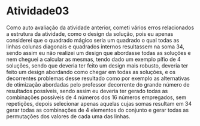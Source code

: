 
# Atividade03

Como auto avaliação da atividade anterior, cometi vários erros relacionados a estrutura da atividade,
como o design da solução, pois eu apenas considerei que o quadrado mágico seria um quadrado o qual todas as linhas colunas diagonais e quadrados internos resultassem na soma 34, sendo assim eu não realizei um design que abordasse todas as soluções e nem cheguei a calcular as mesmas, tendo dado um exemplo pífio de 4  soluções, sendo que deveria ter feito um design mais robusto, deveria ter feito um design  abordando como chegar em todas as soluções, e os decorrentes problemas desse resultado como por exemplo as alternativas de otimização abordadas pelo professor decorrente do grande número de resultados possíveis, sendo assim eu deveria ter gerado todas as combinações possíveis de 4 números dos 16 números empregados, sem repetições, depois selecionar apenas aquelas cujas somas resultam em 34 gerar todas as combinações de 4 elementos do conjunto e gerar todas as permutações dos valores de cada uma das linhas.